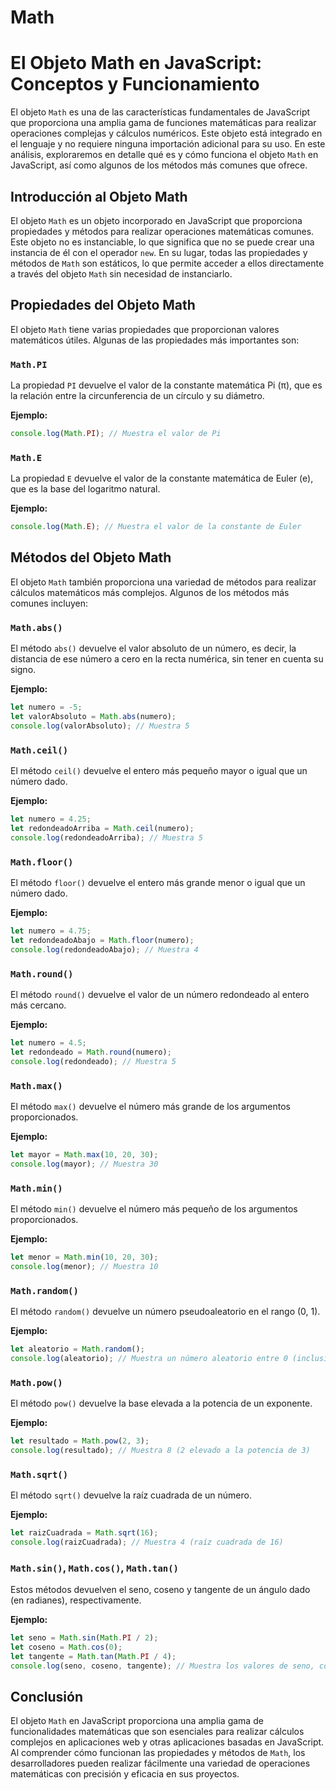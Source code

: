 # Math

# El Objeto Math en JavaScript: Conceptos y Funcionamiento

El objeto `Math` es una de las características fundamentales de JavaScript que proporciona una amplia gama de funciones matemáticas para realizar operaciones complejas y cálculos numéricos. Este objeto está integrado en el lenguaje y no requiere ninguna importación adicional para su uso. En este análisis, exploraremos en detalle qué es y cómo funciona el objeto `Math` en JavaScript, así como algunos de los métodos más comunes que ofrece.

## Introducción al Objeto Math

El objeto `Math` es un objeto incorporado en JavaScript que proporciona propiedades y métodos para realizar operaciones matemáticas comunes. Este objeto no es instanciable, lo que significa que no se puede crear una instancia de él con el operador `new`. En su lugar, todas las propiedades y métodos de `Math` son estáticos, lo que permite acceder a ellos directamente a través del objeto `Math` sin necesidad de instanciarlo.

## Propiedades del Objeto Math

El objeto `Math` tiene varias propiedades que proporcionan valores matemáticos útiles. Algunas de las propiedades más importantes son:

### `Math.PI`

La propiedad `PI` devuelve el valor de la constante matemática Pi (π), que es la relación entre la circunferencia de un círculo y su diámetro.

**Ejemplo:**

```jsx
console.log(Math.PI); // Muestra el valor de Pi

```

### `Math.E`

La propiedad `E` devuelve el valor de la constante matemática de Euler (e), que es la base del logaritmo natural.

**Ejemplo:**

```jsx
console.log(Math.E); // Muestra el valor de la constante de Euler

```

## Métodos del Objeto Math

El objeto `Math` también proporciona una variedad de métodos para realizar cálculos matemáticos más complejos. Algunos de los métodos más comunes incluyen:

### `Math.abs()`

El método `abs()` devuelve el valor absoluto de un número, es decir, la distancia de ese número a cero en la recta numérica, sin tener en cuenta su signo.

**Ejemplo:**

```jsx
let numero = -5;
let valorAbsoluto = Math.abs(numero);
console.log(valorAbsoluto); // Muestra 5

```

### `Math.ceil()`

El método `ceil()` devuelve el entero más pequeño mayor o igual que un número dado.

**Ejemplo:**

```jsx
let numero = 4.25;
let redondeadoArriba = Math.ceil(numero);
console.log(redondeadoArriba); // Muestra 5

```

### `Math.floor()`

El método `floor()` devuelve el entero más grande menor o igual que un número dado.

**Ejemplo:**

```jsx
let numero = 4.75;
let redondeadoAbajo = Math.floor(numero);
console.log(redondeadoAbajo); // Muestra 4

```

### `Math.round()`

El método `round()` devuelve el valor de un número redondeado al entero más cercano.

**Ejemplo:**

```jsx
let numero = 4.5;
let redondeado = Math.round(numero);
console.log(redondeado); // Muestra 5

```

### `Math.max()`

El método `max()` devuelve el número más grande de los argumentos proporcionados.

**Ejemplo:**

```jsx
let mayor = Math.max(10, 20, 30);
console.log(mayor); // Muestra 30

```

### `Math.min()`

El método `min()` devuelve el número más pequeño de los argumentos proporcionados.

**Ejemplo:**

```jsx
let menor = Math.min(10, 20, 30);
console.log(menor); // Muestra 10

```

### `Math.random()`

El método `random()` devuelve un número pseudoaleatorio en el rango (0, 1).

**Ejemplo:**

```jsx
let aleatorio = Math.random();
console.log(aleatorio); // Muestra un número aleatorio entre 0 (inclusive) y 1 (exclusivo)

```

### `Math.pow()`

El método `pow()` devuelve la base elevada a la potencia de un exponente.

**Ejemplo:**

```jsx
let resultado = Math.pow(2, 3);
console.log(resultado); // Muestra 8 (2 elevado a la potencia de 3)

```

### `Math.sqrt()`

El método `sqrt()` devuelve la raíz cuadrada de un número.

**Ejemplo:**

```jsx
let raizCuadrada = Math.sqrt(16);
console.log(raizCuadrada); // Muestra 4 (raíz cuadrada de 16)

```

### `Math.sin()`, `Math.cos()`, `Math.tan()`

Estos métodos devuelven el seno, coseno y tangente de un ángulo dado (en radianes), respectivamente.

**Ejemplo:**

```jsx
let seno = Math.sin(Math.PI / 2);
let coseno = Math.cos(0);
let tangente = Math.tan(Math.PI / 4);
console.log(seno, coseno, tangente); // Muestra los valores de seno, coseno y tangente

```

## Conclusión

El objeto `Math` en JavaScript proporciona una amplia gama de funcionalidades matemáticas que son esenciales para realizar cálculos complejos en aplicaciones web y otras aplicaciones basadas en JavaScript. Al comprender cómo funcionan las propiedades y métodos de `Math`, los desarrolladores pueden realizar fácilmente una variedad de operaciones matemáticas con precisión y eficacia en sus proyectos.